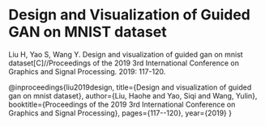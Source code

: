 # Design and Visualization of Guided GAN on MNIST dataset







Liu H, Yao S, Wang Y. Design and visualization of guided gan on mnist dataset[C]//Proceedings of the 2019 3rd International Conference on Graphics and Signal Processing. 2019: 117-120.


@inproceedings{liu2019design,
  title={Design and visualization of guided gan on mnist dataset},
  author={Liu, Haohe and Yao, Siqi and Wang, Yulin},
  booktitle={Proceedings of the 2019 3rd International Conference on Graphics and Signal Processing},
  pages={117--120},
  year={2019}
}